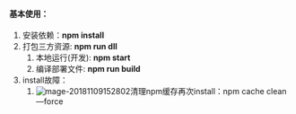 

#### **基本使用：**

1. 安装依赖：**npm install**
2. 打包三方资源: **npm run dll**
   1. 本地运行(开发): **npm start**
   2. 编译部署文件: **npm run build**
3. install故障：
   1. ![mage-20181109152802](/var/folders/tp/wdp5sylx0ns8_x4x3sxy7fsc0000gn/T/abnerworks.Typora/image-201811091528021.png)清理npm缓存再次install：npm cache clean —force

